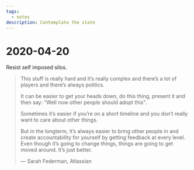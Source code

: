 ```yaml
---
tags:
  - notes
description: Contemplate the state
---
```


# 2020-04-20

Resist self imposed silos.

> This stuff is really hard and it’s really complex and there’s a lot of players and there’s always politics.
>
> It can be easier to get your heads down, do this thing, present it and then say: “Well now other people should adopt this".
>
> Sometimes it’s easier if you’re on a short timeline and you don’t really want to care about other things.
>
> But in the longterm, it’s always easier to bring other people in and create accountability for yourself by getting feedback at every level. Even though it’s going to change things, things are going to get moved around. It’s just better.
>
>  —  Sarah Federman, Atlassian
